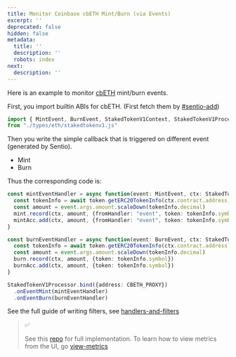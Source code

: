 ```yaml
---
title: Monitor Coinbase cbETH Mint/Burn (via Events)
excerpt: ''
deprecated: false
hidden: false
metadata:
  title: ''
  description: ''
  robots: index
next:
  description: ''
---
```

Here is an example to monitor [cbETH](https://help.coinbase.com/en/coinbase/trading-and-funding/staking-rewards/cbeth) mint/burn events.

First, you import builtin ABIs for cbETH. (First fetch them by [#sentio-add](cli-reference#sentio-add "mention"))

```typescript
import { MintEvent, BurnEvent, StakedTokenV1Context, StakedTokenV1Processor } 
from "./types/eth/stakedtokenv1.js"
```

Then you write the simple callback that is triggered on different event (generated by Sentio).

* Mint
* Burn

Thus the corresponding code is:

```typescript
const mintEventHandler = async function(event: MintEvent, ctx: StakedTokenV1Context) {
  const tokenInfo = await token.getERC20TokenInfo(ctx.contract.address)
  const amount = event.args.amount.scaleDown(tokenInfo.decimal)
  mint.record(ctx, amount, {fromHandler: "event", token: tokenInfo.symbol})
  mintAcc.add(ctx, amount, {fromHandler: "event", token: tokenInfo.symbol})
}

const burnEventHandler = async function(event: BurnEvent, ctx: StakedTokenV1Context) {
  const tokenInfo = await token.getERC20TokenInfo(ctx.contract.address)
  const amount = event.args.amount.scaleDown(tokenInfo.decimal)
  burn.record(ctx, amount, {token: tokenInfo.symbol})
  burnAcc.add(ctx, amount, {token: tokenInfo.symbol})
}

StakedTokenV1Processor.bind({address: CBETH_PROXY})
  .onEventMint(mintEventHandler)
  .onEventBurn(burnEventHandler)
```

See the full guide of writing filters, see [handlers-and-filters](handlers-and-filters "mention")

> ✅
>
> See this [repo](https://github.com/sentioxyz/sentio-processors/tree/main/projects/coinbase) for full implementation. To learn how to view metrics from the UI, go [view-metrics](view-metrics "mention")
